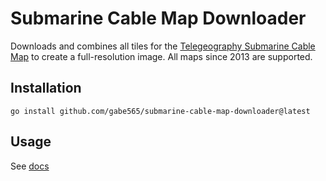 # Submarine Cable Map Downloader

Downloads and combines all tiles for the [Telegeography Submarine Cable Map](https://submarine-cable-map-2024.telegeography.com/) to create a full-resolution image. All maps since 2013 are supported.

## Installation

```shell
go install github.com/gabe565/submarine-cable-map-downloader@latest
```

## Usage

See [docs](./docs/submarine-cable-map-downloader.md)
